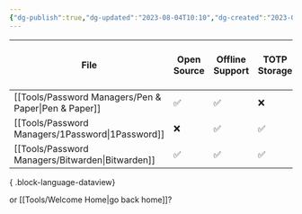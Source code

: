 ```yaml
---
{"dg-publish":true,"dg-updated":"2023-08-04T10:10","dg-created":"2023-08-04T10:07","title":"Password Managers","dg-permalink":"password-managers","dg-path":"Password Managers.md","permalink":"/password-managers/","dgPassFrontmatter":true,"created":"2023-08-04T10:07","updated":"2023-08-04T10:10"}
---
```



| File                                                    | Open Source | Offline Support | TOTP Storage | Storage Amount (in GB) | Add additional storage? | Password Sharing | No. of Family Members | Can you add more? | No. of Team Members | Can you add more? | Headquarters      | Free tier/option | Individual Monthly (in USD) | Individual Yearly (in USD) | Any Discounts? |
| ------------------------------------------------------- | ----------- | --------------- | ------------ | ---------------------- | ----------------------- | ---------------- | --------------------- | ----------------- | ------------------- | ----------------- | ----------------- | ---------------- | --------------------------- | -------------------------- | -------------- |
| [[Tools/Password Managers/Pen & Paper\|Pen & Paper]] | ✅           | ✅               | ❌            | \-                     | ❌                       | ❌                | \-                    | ❌                 | \-                  | ❌                 | Your House        | ❌                | \-                          | \-                         | ❌              |
| [[Tools/Password Managers/1Password\|1Password]]     | ❌           | ✅               | ✅            | 1                      | ❌                       | ✅                | 5                     | ✅                 | 10                  | ✅                 | Toronto,CA        | ✅                | \-                          | 35.88                      | ✅              |
| [[Tools/Password Managers/Bitwarden\|Bitwarden]]     | ✅           | ✅               | ✅            | 1                      | ✅                       | ✅                | 6                     | ✅                 | 6                   | ✅                 | Santa Barbara, CA | ✅                | \-                          | 10                         | ❌              |

{ .block-language-dataview}

or [[Tools/Welcome Home\|go back home]]?